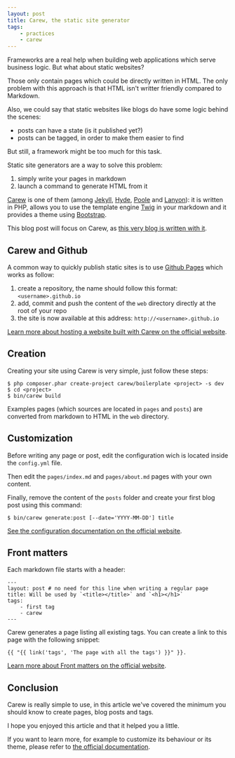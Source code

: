 ```yaml
---
layout: post
title: Carew, the static site generator
tags:
    - practices
    - carew
---
```


Frameworks are a real help when building web applications which serve business
logic. But what about static websites?

Those only contain pages which could be directly written in HTML. The only
problem with this approach is that HTML isn't writter friendly compared to
Markdown.

Also, we could say that static websites like blogs do have some logic behind the
scenes:

- posts can have a state (is it published yet?)
- posts can be tagged, in order to make them easier to find

But still, a framework might be too much for this task.

Static site generators are a way to solve this problem:

1. simply write your pages in markdown
2. launch a command to generate HTML from it

[Carew](http://carew.github.io/) is one of them (among
  [Jekyll](http://jekyllrb.com/),
  [Hyde](http://hyde.github.io/),
  [Poole](https://github.com/obensonne/poole)
  and [Lanyon](https://github.com/spjwebster/lanyon)):
it is written in PHP, allows you to use the template engine
[Twig](http://twig.sensiolabs.org/) in your markdown and it provides a theme
using [Bootstrap](http://getbootstrap.com/2.3.2/).

This blog post will focus on Carew, as
[this very blog is written with it](https://github.com/gnugat/gnugat.github.io).

## Carew and Github

A common way to quickly publish static sites is to use
[Github Pages](http://pages.github.com/) which works as follow:

1. create a repository, the name should follow this format: `<username>.github.io`
2. add, commit and push the content of the `web` directory directly at the
   root of your repo
3. the site is now available at this address: `http://<username>.github.io`

[Learn more about hosting a website built with Carew on the official website](http://carew.github.io/cookbook/hosting.html).

## Creation

Creating your site using Carew is very simple, just follow these steps:

    $ php composer.phar create-project carew/boilerplate <project> -s dev
    $ cd <project>
    $ bin/carew build

Examples pages (which sources are located in `pages` and `posts`) are converted
from markdown to HTML in the `web` directory.

## Customization

Before writing any page or post, edit the configuration wich is located inside
the `config.yml` file.

Then edit the `pages/index.md` and `pages/about.md` pages with your own content.

Finally, remove the content of the `posts` folder and create your first blog
post using this command:

    $ bin/carew generate:post [--date='YYYY-MM-DD'] title

[See the configuration documentation on the official website](http://carew.github.io/cookbook/configuration.html).

## Front matters

Each markdown file starts with a header:

    ---
    layout: post # no need for this line when writing a regular page
    title: Will be used by `<title></title>` and `<h1></h1>`
    tags:
        - first tag
        - carew
    ---

Carew generates a page listing all existing tags. You can create a link to this
page with the following snippet:

    {{ "{{ link('tags', 'The page with all the tags') }}" }}.

[Learn more about Front matters on the official website](http://carew.github.io/documentation.html#front-matter).

## Conclusion

Carew is really simple to use, in this article we've covered the minimum you
should know to create pages, blog posts and tags.

I hope you enjoyed this article and that it helped you a little.

If you want to learn more, for example to customize its behaviour or its theme,
please refer to [the official documentation](http://carew.github.io/documentation.html).
